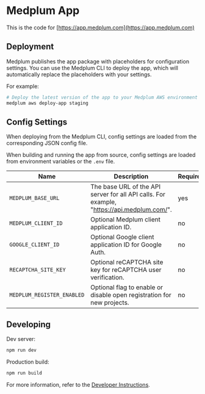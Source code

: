 # Medplum App

This is the code for [https://app.medplum.com](https://app.medplum.com)

## Deployment

Medplum publishes the app package with placeholders for configuration settings. You can use the Medplum CLI to deploy the app, which will automatically replace the placeholders with your settings.

For example:

```bash
# Deploy the latest version of the app to your Medplum AWS environment named "staging"
medplum aws deploy-app staging
```

## Config Settings

When deploying from the Medplum CLI, config settings are loaded from the corresponding JSON config file.

When building and running the app from source, config settings are loaded from environment variables or the `.env` file.

| Name                       | Description                                                                                | Required |
| -------------------------- | ------------------------------------------------------------------------------------------ | -------- |
| `MEDPLUM_BASE_URL`         | The base URL of the API server for all API calls. For example, "https://api.medplum.com/". | yes      |
| `MEDPLUM_CLIENT_ID`        | Optional Medplum client application ID.                                                    | no       |
| `GOOGLE_CLIENT_ID`         | Optional Google client application ID for Google Auth.                                     | no       |
| `RECAPTCHA_SITE_KEY`       | Optional reCAPTCHA site key for reCAPTCHA user verification.                               | no       |
| `MEDPLUM_REGISTER_ENABLED` | Optional flag to enable or disable open registration for new projects.                     | no       |

## Developing

Dev server:

```bash
npm run dev
```

Production build:

```bash
npm run build
```

For more information, refer to the [Developer Instructions](https://www.medplum.com/docs/contributing/run-the-stack).
